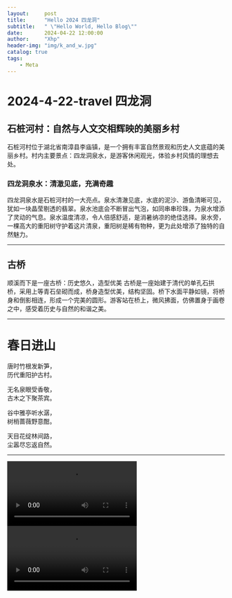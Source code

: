 ```yaml
---
layout:     post
title:      "Hello 2024 四龙洞"
subtitle:   " \"Hello World, Hello Blog\""
date:       2024-04-22 12:00:00
author:     "Xhp"
header-img: "img/k_and_w.jpg"
catalog: true
tags:
    - Meta
---
```


# 2024-4-22-travel 四龙洞

## 石桩河村：自然与人文交相辉映的美丽乡村

石桩河村位于湖北省南漳县李庙镇，是一个拥有丰富自然景观和历史人文底蕴的美丽乡村。村内主要景点：四龙洞泉水，是游客休闲观光，体验乡村风情的理想去处。

### 四龙洞泉水：清澈见底，充满奇趣

四龙洞泉水是石桩河村的一大亮点。泉水清澈见底，水底的泥沙、游鱼清晰可见，犹如一块晶莹剔透的翡翠。泉水池底会不断冒出气泡，如同串串珍珠，为泉水增添了灵动的气息。泉水温度清凉，令人倍感舒适，是消暑纳凉的绝佳选择。泉水旁，一棵高大的重阳树守护着这片清泉，重阳树是稀有物种，更为此处增添了独特的自然魅力。

***
## 古桥

顺溪而下是一座古桥：历史悠久，造型优美
古桥是一座始建于清代的单孔石拱桥，采用上等青石垒砌而成，桥身造型优美，结构坚固。桥下水面平静如镜，将桥身和倒影相连，形成一个完美的圆形。游客站在桥上，微风拂面，仿佛置身于画卷之中，感受着历史与自然的和谐之美。

***

# 春日进山

唐时竹根发新笋，  
历代重阳护古村。

无名泉眼受香敬，  
古木之下聚茶宾。

谷中雅亭听水潺，  
树梢蔷薇野意酣。

天目花绽林间路，  
尘嚣尽忘返自然。

***

<video controls>
  <source src="https://cdn.jsdelivr.net/gh/xhplj/git-img/f9226296d5ed01fb05038db3bd07e39d.mp4" type="video/mp4">
</video>
<video controls>
  <source src="https://cdn.jsdelivr.net/gh/xhplj/git-img/f9226296d5ed01fb05038db3bd07e39d.mp4" type="video/mp4">
</video>
